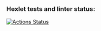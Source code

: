 ### Hexlet tests and linter status:
[![Actions Status](https://github.com/FoxxMGR/fullstack-javascript-project-44/actions/workflows/hexlet-check.yml/badge.svg)](https://github.com/FoxxMGR/fullstack-javascript-project-44/actions)

